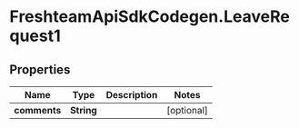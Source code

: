 # FreshteamApiSdkCodegen.LeaveRequest1

## Properties

| Name         | Type       | Description | Notes      |
| ------------ | ---------- | ----------- | ---------- |
| **comments** | **String** |             | [optional] |
